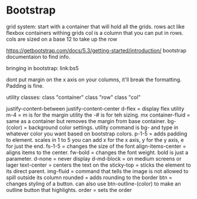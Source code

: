 # Bootstrap
grid system: 
start with a container that will hold all the grids.
rows act like flexbox containers withing grids
col is a column that you can put in rows. cols are sized on a base 12 to take up the row

https://getbootstrap.com/docs/5.3/getting-started/introduction/
bootstrap documentaion to find info.

bringing in bootstrap:
link:bs5

dont put margin on the x axis on your columns, it'll break the formatting. Padding is fine.

utility classes:
class "container"
class "row"
class "col"

justify-content-between
justify-content-center
d-flex = display flex utility
m-4 = m is for the margin utility the -# is for teh sizing. 
mx
container-fluid = same as a container but removes the margin from base container.
bg-(color) = background color settings. utility command is bg- and type in whatever color you want based on bootstrap colors.
p-1-5 = adds padding to element. scales in 1 to 5 you can add x for the x axis, y for the y axis, e for just the end.
fs-1-5 = changes the size of the font 
align-items-center = aligns items to the center.
fw-bold = changes the font weight. bold is just a parameter.
d-none = never display
d-md-block = on medium screens or lager
text-center = centers the text on the
sticky-top = sticks the element to its direct parent.
img-fluid = command that tells the image is not allowed to spill outside its column
rounded = adds rounding to the border
btn = changes styling of a button. can also use btn-outline-(color) to make an outline button that highlights.
order = sets the order